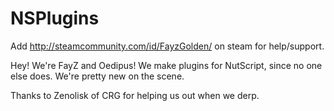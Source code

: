 NSPlugins
=========

Add http://steamcommunity.com/id/FayzGolden/ on steam for help/support.

Hey! We're FayZ and Oedipus! We make plugins for NutScript, since no one else does. We're pretty new on the scene.

Thanks to Zenolisk of CRG for helping us out when we derp.
